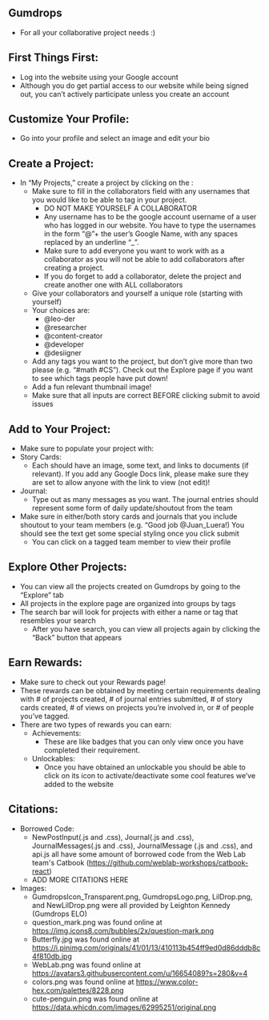 <!-- # Project Skeleton

## What we provide

- Google Auth (Skeleton.js & auth.js)
  - Disclaimer: Auth isn't being taught until the second week.
- Socket Infrastructure (client-socket.js & server-socket.js)
  - Disclaimer: Socket isn't being taught until the second week.
- User Model (auth.js & user.js)

## What you need to change

- Change the font in utilities.css
- Change the Frontend CLIENT_ID for Google Auth (Skeleton.js) (we'll talk about it at the end of week 2)
- Change the Server CLIENT_ID for Google Auth (auth.js) (we'll talk about it at the end of week 2)
- Change the Database SRV for Atlas (server.js)
- Change the Database Name for MongoDB (server.js)
- Add a favicon to your website at the path client/dist/favicon.ico
- Update website title in client/dist/index.html
- Update this README file ;)
- Update the package.json file with your app name :) (line 2)

## Socket stuff
Note: we'll be getting to this in lecture in week 2, so don't worry if you don't know it yet

- If you're not using realtime updating or don't need server->client communication, you can remove socket entirely! (server-socket.js, client-socket.js, and anything that imports them)
- If you are using socket, consider what you want to do with the FIXME in server-socket.js


## How to integrate into your own project

On GitHub download this repository as a zip file, then extract the files into your own repository.
Warning: make sure you copy the hidden files too: .babelrc, .gitignore, .npmrc, and .prettierrc

## don't touch

the following files students do not need to edit. feel free to read them if you would like.

```
client/src/index.js
client/src/utilities.js
client/src/client-socket.js
server/validator.js
server/server-socket.js
.babelrc
.npmrc
.prettierrc
package-lock.json
webpack.config.js
```

## Good luck on your project :) -->

## Gumdrops

- For all your collaborative project needs :)


## First Things First:

- Log into the website using your Google account
- Although you do get partial access to our website while being signed out, you can’t actively participate unless you create an account


## Customize Your Profile:

- Go into your profile and select an image and edit your bio


## Create a Project:

- In “My Projects,” create a project by clicking on the :
  - Make sure to fill in the collaborators field with any usernames that you would like to be able to tag in your project.
    - DO NOT MAKE YOURSELF A COLLABORATOR
    - Any username has to be the google account username of a user who has logged in our website. You  have to type the usernames in the form “@”+ the user’s Google Name, with any spaces replaced by an underline “_”.
    - Make sure to add everyone you want to work with as a collaborator as you will not be able to add collaborators after creating a project.
    - If you do forget to add a collaborator, delete the project and create another one with ALL collaborators
  - Give your collaborators and yourself a unique role (starting with yourself)
  - Your choices are:
    - @leo-der 
    - @researcher
    - @content-creator
    - @developer
    - @desiigner
  - Add any tags you want to the project, but don’t give more than two please (e.g. “#math #CS”). Check out the Explore page if you want to see which tags people have put down!
  - Add a fun relevant thumbnail image!
  - Make sure that all inputs are correct BEFORE clicking submit to avoid issues


## Add to Your Project:

- Make sure to populate your project with:
- Story Cards: 
  - Each should have an image, some text, and links to documents (if relevant). If you add any Google Docs link, please make sure they are set to allow anyone with the link to view (not edit)! 
- Journal: 
  - Type out as many messages as you want. The journal entries should represent some form of daily update/shoutout from the team
- Make sure in either/both story cards and journals that you include shoutout to your team members (e.g. “Good job @Juan_Luera!) You should see the text get some special styling once you click submit
  - You can click on a tagged team member to view their profile


## Explore Other Projects:

- You can view all the projects created on Gumdrops by going to the “Explore” tab
- All projects in the explore page are organized into groups by tags
- The search bar will look for projects with either a name or tag that resembles your search
  - After you have search, you can view all projects again by clicking the “Back” button that appears


## Earn Rewards:

- Make sure to check out your Rewards page! 
- These rewards can be obtained by meeting certain requirements dealing with # of projects created, # of journal entries submitted, # of story cards created, # of views on projects you’re involved in, or # of people you’ve tagged.
- There are two types of rewards you can earn:
  - Achievements:
    - These are like badges that you can only view once you have completed their requirement.
  - Unlockables:
    - Once you have obtained an unlockable you should be able to click on its icon to activate/deactivate some cool features we’ve added to the website


## Citations:

- Borrowed Code:
  - NewPostInput(.js and .css), Journal(.js and .css), JournalMessages(.js and .css), JournalMessage (.js and .css), and api.js all have some amount of borrowed code from the Web Lab team's Catbook (https://github.com/weblab-workshops/catbook-react)
  - ADD MORE CITATIONS HERE
- Images: 
  - GumdropsIcon_Transparent.png, GumdropsLogo.png, LilDrop.png, and NewLilDrop.png were all provided by Leighton Kennedy (Gumdrops ELO)
  - question_mark.png was found online at https://img.icons8.com/bubbles/2x/question-mark.png
  - Butterfly.jpg was found online at https://i.pinimg.com/originals/41/01/13/410113b454ff9ed0d86dddb8c4f810db.jpg
  - WebLab.png was found online at https://avatars3.githubusercontent.com/u/16654089?s=280&v=4
  - colors.png was found online at https://www.color-hex.com/palettes/8228.png
  - cute-penguin.png was found online at https://data.whicdn.com/images/62995251/original.png
